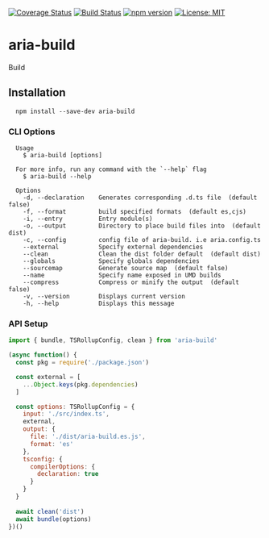 [![Coverage Status](https://coveralls.io/repos/github/aelbore/aria-build/badge.svg?branch=master&service=github)](https://coveralls.io/github/aelbore/aria-build?branch=master)
[![Build Status](https://travis-ci.org/aelbore/aria-build.svg?branch=master)](https://travis-ci.org/aelbore/aria-build)
[![npm version](https://badge.fury.io/js/aria-build.svg)](https://www.npmjs.com/package/aria-build)
[![License: MIT](https://img.shields.io/badge/license-MIT-blue.svg)](https://opensource.org/licenses/MIT)

# aria-build
Build

Installation
------------
  ```
    npm install --save-dev aria-build
  ```

### CLI Options
```
  Usage
    $ aria-build [options]

  For more info, run any command with the `--help` flag
    $ aria-build --help

  Options
    -d, --declaration    Generates corresponding .d.ts file  (default false)
    -f, --format         build specified formats  (default es,cjs)
    -i, --entry          Entry module(s)
    -o, --output         Directory to place build files into  (default dist)
    -c, --config         config file of aria-build. i.e aria.config.ts
    --external           Specify external dependencies
    --clean              Clean the dist folder default  (default dist)
    --globals            Specify globals dependencies
    --sourcemap          Generate source map  (default false)
    --name               Specify name exposed in UMD builds
    --compress           Compress or minify the output  (default false)
    -v, --version        Displays current version
    -h, --help           Displays this message
```

### API Setup
```javascript
import { bundle, TSRollupConfig, clean } from 'aria-build'

(async function() {
  const pkg = require('./package.json')

  const external = [
    ...Object.keys(pkg.dependencies)
  ]

  const options: TSRollupConfig = {
    input: './src/index.ts',
    external,
    output: {
      file: './dist/aria-build.es.js',
      format: 'es'
    },
    tsconfig: {
      compilerOptions: {
        declaration: true
      }
    }
  }
  
  await clean('dist')
  await bundle(options)
})()
```
